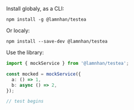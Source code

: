 Install globaly, as a CLI:

`npm install -g @lamnhan/testea`

Or localy:

`npm install --save-dev @lamnhan/testea`

Use the library:

```ts
import { mockService } from '@lamnhan/testea';

const mocked = mockService({
  a: () => 1,
  b: async () => 2,
});

// test begins
```
